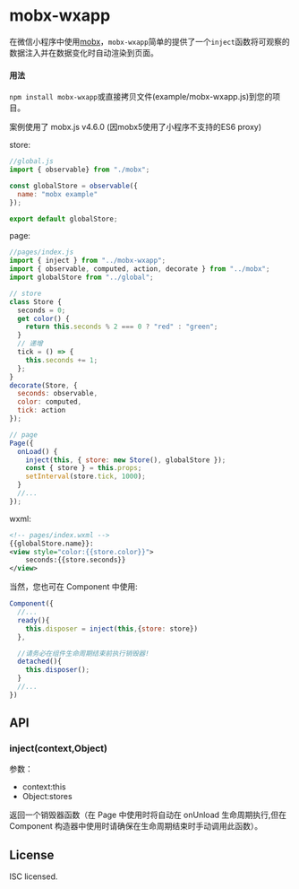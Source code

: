 # mobx-wxapp

在微信小程序中使用[mobx](https://github.com/mobxjs/mobx)，`mobx-wxapp`简单的提供了一个`inject`函数将可观察的数据注入并在数据变化时自动渲染到页面。


#### 用法

`npm install mobx-wxapp`或直接拷贝文件(example/mobx-wxapp.js)到您的项目。

案例使用了 mobx.js v4.6.0 (因mobx5使用了小程序不支持的ES6 proxy)

store:

```JavaScript
//global.js
import { observable} from "./mobx";

const globalStore = observable({
  name: "mobx example"
});

export default globalStore;
```

page:

```JavaScript
//pages/index.js
import { inject } from "../mobx-wxapp";
import { observable, computed, action, decorate } from "../mobx";
import globalStore from "../global";

// store
class Store {
  seconds = 0;
  get color() {
    return this.seconds % 2 === 0 ? "red" : "green";
  }
  // 递增
  tick = () => {
    this.seconds += 1;
  };
}
decorate(Store, {
  seconds: observable,
  color: computed,
  tick: action
});

// page
Page({
  onLoad() {
    inject(this, { store: new Store(), globalStore });
    const { store } = this.props;
    setInterval(store.tick, 1000);
  }
  //...
});
```

wxml:

```xml
<!-- pages/index.wxml -->
{{globalStore.name}}:
<view style="color:{{store.color}}">
    seconds:{{store.seconds}}
</view>
```

当然，您也可在 Component 中使用:

```JavaScript
Component({
  //...
  ready(){
    this.disposer = inject(this,{store: store})
  },

  //请务必在组件生命周期结束前执行销毁器!
  detached(){
    this.disposer();
  }
  //...
})
```

## API

### inject(context,Object)

参数：

- context:this
- Object:stores

返回一个销毁器函数（在 Page 中使用时将自动在 onUnload 生命周期执行,但在 Component 构造器中使用时请确保在生命周期结束时手动调用此函数）。

## License

ISC licensed.
